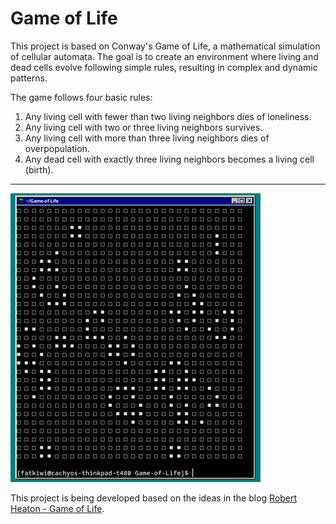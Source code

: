 # Game of Life
This project is based on Conway's Game of Life, a mathematical simulation of cellular automata. The goal is to create an environment where living and dead cells evolve following simple rules, resulting in complex and dynamic patterns.

The game follows four basic rules:

1. Any living cell with fewer than two living neighbors dies of loneliness.
2. Any living cell with two or three living neighbors survives.
3. Any living cell with more than three living neighbors dies of overpopulation.
4. Any dead cell with exactly three living neighbors becomes a living cell (birth).
---
![alt-text](gif.gif)


This project is being developed based on the ideas in the blog [Robert Heaton - Game of Life](https://robertheaton.com/2018/07/20/project-2-game-of-life/).
